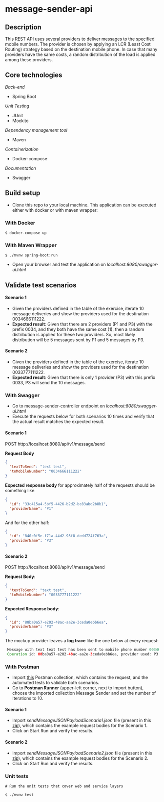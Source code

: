 # message-sender-api

## Description

This REST API uses several providers to deliver messages to the specified mobile numbers. 
The provider is chosen by applying an LCR (Least Cost Routing) strategy based on the destination mobile phone. In case that many providers have the same costs, a random distribution of the load is applied among these providers.

## Core technologies

*Back-end*
- Spring Boot

*Unit Testing*
- JUnit
- Mockito

*Dependency management tool*
- Maven

*Containerization*
- Docker-compose

*Documentation*
- Swagger

## Build setup

- Clone this repo to your local machine. This application can be executed either with docker or with maven wrapper:

### With Docker

```
$ docker-compose up
```

### With Maven Wrapper

```
$ ./mvnw spring-boot:run
```

- Open your browser and test the application on *localhost:8080/swagger-ui.html*

## Validate test scenarios

#### Scenario 1
- Given the providers defined in the table of the exercise, iterate 10 message deliveries and show the providers used for the destination 0034666111222.
- **Expected result**: Given that there are 2 providers (P1 and P3) with the prefix 0034, and they both have the same cost (1), then a random distribution is applied for these two providers. So, most likely distribution will be 5 messages sent by P1 and 5 messages by P3.

#### Scenario 2
- Given the providers defined in the table of the exercise, iterate 10 message deliveries and show the providers used for the destination 0033777111222.
- **Expected result**: Given that there is only 1 provider (P3) with this prefix 0033, P3 will send the 10 messages.

### With Swagger

- Go to message-sender-controller endpoint on *localhost:8080/swagger-ui.html*
- Execute the requests below for both scenarios 10 times and verify that the actual result matches the expected result.

#### Scenario 1
POST http://localhost:8080/api/v1/message/send

**Request Body**
```json
{
  "textToSend": "text test",
  "toMobileNumber": "0034666111222"
}
```
**Expected response body** for approximately half of the requests should be something like:
```json
{
  "id": "33c415a4-5bf5-4426-b2d2-bc83abd2b8b1",
  "providerName": "P1"
}
```
And for the other half:
```json
{
  "id": "840c0f5e-f71a-44d2-93f8-dedd724f763a",
  "providerName": "P3"
}
```

#### Scenario 2
POST http://localhost:8080/api/v1/message/send

**Request Body**:
```json
{
  "textToSend": "text test",
  "toMobileNumber": "0033777111222"
}
```
**Expected Response body**:
```json
{
  "id": "88ba0a57-e202-48ac-aa2e-3ceda0ebb6ea",
  "providerName": "P3"
}
```

The mockup provider leaves a **log trace** like the one below at every request:
```java
 Message with text text test has been sent to mobile phone number 0034666111222
 Operation id: 88ba0a57-e202-48ac-aa2e-3ceda0ebb6ea, provider used: P3
```

### With Postman

- Import [this](https://www.getpostman.com/collections/9e4645b9a9ef475846c2) Postman collection, which contains the request, and the automated tests to validate both scenarios.
- Go to **Postman Runner** (upper-left corner, next to Import button), choose the imported collection Message Sender and set the number of Iterations to 10.

#### Scenario 1
- Import *sendMessageJSONPayloadScenario1.json* file (present in this [zip](https://drive.google.com/file/d/1d-XQMp8gtvyJ5qSaWT6RyFZsem0nRG2O/view?usp=sharing)), which contains the example request bodies for the Scenario 1.
- Click on Start Run and verify the results.

#### Scenario 2
- Import *sendMessageJSONPayloadScenario2.json* file (present in this [zip](https://drive.google.com/file/d/1d-XQMp8gtvyJ5qSaWT6RyFZsem0nRG2O/view?usp=sharing)), which contains the example request bodies for the Scenario 2.
- Click on Start Run and verify the results.

### Unit tests

```
# Run the unit tests that cover web and service layers

$ ./mvnw test
```


